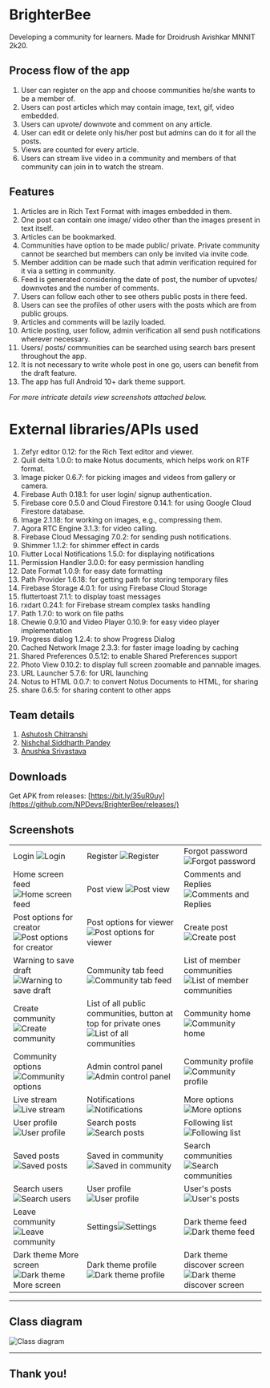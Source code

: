 # BrighterBee

Developing a community for learners. Made for Droidrush Avishkar MNNIT 2k20.

## Process flow of the app

1. User can register on the app and choose communities he/she wants to be a member of.
2. Users can post articles which may contain image, text, gif, video embedded.
3. Users can upvote/ downvote and comment on any article.
4. User can edit or delete only his/her post but admins can do it for all the posts.
5. Views are counted for every article.
6. Users can stream live video in a community and members of that community can join in to watch the stream.

## Features

1. Articles are in Rich Text Format with images embedded in them.
2. One post can contain one image/ video other than the images present in text itself.
3. Articles can be bookmarked.
4. Communities have option to be made public/ private. Private community cannot be searched but members can only be invited via invite code.
5. Member addition can be made such that admin verification required for it via a setting in community.
6. Feed is generated considering the date of post, the number of upvotes/ downvotes and the number of comments.
7. Users can follow each other to see others public posts in there feed.
8. Users can see the profiles of other users with the posts which are from public groups.
9. Articles and comments will be lazily loaded.
10. Article posting, user follow, admin verification all send push notifications wherever necessary.
11. Users/ posts/ communities can be searched using search bars present throughout the app.
12. It is not necessary to write whole post in one go, users can benefit from the draft feature.
13. The app has full Android 10+ dark theme support.

<i>For more intricate details view screenshots attached below.</i>

# External libraries/APIs used
1. Zefyr editor 0.12: for the Rich Text editor and viewer.
2. Quill delta 1.0.0: to make Notus documents, which helps work on RTF format.
3. Image picker 0.6.7: for picking images and videos from gallery or camera.
4. Firebase Auth 0.18.1: for user login/ signup authentication.
5. Firebase core 0.5.0 and Cloud Firestore 0.14.1: for using Google Cloud Firestore database.
6. Image 2.1.18: for working on images, e.g., compressing them.
7. Agora RTC Engine 3.1.3: for video calling.
8. Firebase Cloud Messaging 7.0.2: for sending push notifications.
9. Shimmer 1.1.2: for shimmer effect in cards
10. Flutter Local Notifications 1.5.0: for displaying notifications
11. Permission Handler 3.0.0: for easy permission handling
12. Date Format 1.0.9: for easy date formatting
13. Path Provider 1.6.18: for getting path for storing temporary files
14. Firebase Storage 4.0.1: for using Firebase Cloud Storage
15. fluttertoast 7.1.1: to display toast messages
16. rxdart 0.24.1: for Firebase stream complex tasks handling
17. Path 1.7.0: to work on file paths
18. Chewie 0.9.10 and Video Player 0.10.9: for easy video player implementation
19. Progress dialog 1.2.4: to show Progress Dialog
20. Cached Network Image 2.3.3: for faster image loading by caching
21. Shared Preferences 0.5.12: to enable Shared Preferences support
22. Photo View 0.10.2: to display full screen zoomable and pannable images.
23. URL Launcher 5.7.6: for URL launching
24. Notus to HTML 0.0.7: to convert Notus Documents to HTML, for sharing
25. share 0.6.5: for sharing content to other apps

## Team details
1. [Ashutosh Chitranshi](https://github.com/ashu12chi)
2. [Nishchal Siddharth Pandey](https://github.com/nisiddharth)
3. [Anushka Srivastava](https://github.com/Anushkaa-Srivastava)

## Downloads
Get APK from releases: [https://bit.ly/35uR0uy](https://github.com/NPDevs/BrighterBee/releases/)

## Screenshots

|  |  |  |
|--|--|--|
|Login ![Login](https://raw.githubusercontent.com/NPDevs/BrighterBee/master/screenshots/1_Login.jpg?raw=true)|Register ![Register](https://raw.githubusercontent.com/NPDevs/BrighterBee/master/screenshots/2_Register.jpg?raw=true)|Forgot password ![Forgot password](https://raw.githubusercontent.com/NPDevs/BrighterBee/master/screenshots/3_ForgotPassword.jpg?raw=true)|
|Home screen feed ![Home screen feed](https://raw.githubusercontent.com/NPDevs/BrighterBee/master/screenshots/4_HomeScreenFeed.jpg?raw=true)|Post view ![Post view](https://raw.githubusercontent.com/NPDevs/BrighterBee/master/screenshots/5_PostView.jpg?raw=true)|Comments and Replies ![Comments and Replies](https://raw.githubusercontent.com/NPDevs/BrighterBee/master/screenshots/6_CommentsReplies.jpg?raw=true)|
|Post options for creator ![Post options for creator](https://raw.githubusercontent.com/NPDevs/BrighterBee/master/screenshots/7_PostOptionsCreator.jpg?raw=true)|Post options for viewer ![Post options for viewer](https://raw.githubusercontent.com/NPDevs/BrighterBee/master/screenshots/8_PostOptionsViewer.jpg?raw=true)|Create post ![Create post](https://raw.githubusercontent.com/NPDevs/BrighterBee/master/screenshots/9_CreatePost.jpg?raw=true)|
|Warning to save draft ![Warning to save draft](https://raw.githubusercontent.com/NPDevs/BrighterBee/master/screenshots/10_WarningDraft.jpg?raw=true)|Community tab feed ![Community tab feed](https://raw.githubusercontent.com/NPDevs/BrighterBee/master/screenshots/11_CommunityTabFeed.jpg?raw=true)| List of member communities ![List of member communities](https://raw.githubusercontent.com/NPDevs/BrighterBee/master/screenshots/12_ListMemberCommunities.jpg?raw=true)|
|Create community ![Create community](https://raw.githubusercontent.com/NPDevs/BrighterBee/master/screenshots/13_CreateCommunity.jpg?raw=true)|List of all public communities, button at top for private ones ![List of all communities](https://raw.githubusercontent.com/NPDevs/BrighterBee/master/screenshots/14_ListOfAllPublicCommunities.jpg?raw=true)|Community home ![Community home](https://raw.githubusercontent.com/NPDevs/BrighterBee/master/screenshots/15_CommunityHome.jpg?raw=true)|
|Community options ![Community options](https://raw.githubusercontent.com/NPDevs/BrighterBee/master/screenshots/16_CommunityOptions.jpg?raw=true)| Admin control panel ![Admin control panel](https://raw.githubusercontent.com/NPDevs/BrighterBee/master/screenshots/17_AdminControl.jpg?raw=true)|Community profile ![Community profile](https://raw.githubusercontent.com/NPDevs/BrighterBee/master/screenshots/18_CommunityProfile.jpg?raw=true)|
|Live stream ![Live stream](https://raw.githubusercontent.com/NPDevs/BrighterBee/master/screenshots/19_LiveStream.jpg?raw=true)|Notifications ![Notifications](https://raw.githubusercontent.com/NPDevs/BrighterBee/master/screenshots/20_Notifications.jpg?raw=true)|More options ![More options](https://raw.githubusercontent.com/NPDevs/BrighterBee/master/screenshots/21_More.jpg?raw=true)|
|User profile ![User profile](https://raw.githubusercontent.com/NPDevs/BrighterBee/master/screenshots/22_Profile.jpg?raw=true)|Search posts ![Search posts](https://raw.githubusercontent.com/NPDevs/BrighterBee/master/screenshots/23_SearchPosts.jpg?raw=true)|Following list ![Following list](https://raw.githubusercontent.com/NPDevs/BrighterBee/master/screenshots/24_FollowingList.jpg?raw=true)|
|Saved posts ![Saved posts](https://raw.githubusercontent.com/NPDevs/BrighterBee/master/screenshots/25_SavedPosts.jpg?raw=true)|Saved in community ![Saved in community](https://raw.githubusercontent.com/NPDevs/BrighterBee/master/screenshots/26_SavedCommunity.jpg?raw=true)|Search communities ![Search communities](https://raw.githubusercontent.com/NPDevs/BrighterBee/master/screenshots/27_SearchCommunities.jpg?raw=true)|
|Search users ![Search users](https://raw.githubusercontent.com/NPDevs/BrighterBee/master/screenshots/28_SearchUsers.jpg?raw=true)|User profile ![User profile](https://raw.githubusercontent.com/NPDevs/BrighterBee/master/screenshots/29_Profile.jpg?raw=true)|User's posts ![User's posts](https://raw.githubusercontent.com/NPDevs/BrighterBee/master/screenshots/30_UserPosts.jpg?raw=true) |
|Leave community ![Leave community](https://raw.githubusercontent.com/NPDevs/BrighterBee/master/screenshots/31_LeaveCommunity.jpg?raw=true)| Settings![Settings](https://raw.githubusercontent.com/NPDevs/BrighterBee/master/screenshots/32_Settings.jpg?raw=true) | Dark theme feed ![Dark theme feed](https://raw.githubusercontent.com/NPDevs/BrighterBee/master/screenshots/Dark_1_Feed.jpg?raw=true)|
|Dark theme More screen ![Dark theme More screen](https://raw.githubusercontent.com/NPDevs/BrighterBee/master/screenshots/Dark_2_More.jpg?raw=true)|Dark theme profile ![Dark theme profile](https://raw.githubusercontent.com/NPDevs/BrighterBee/master/screenshots/Dark_3_Profile.jpg?raw=true)|Dark theme discover screen ![Dark theme discover screen](https://raw.githubusercontent.com/NPDevs/BrighterBee/master/screenshots/Dark_4_Discover.jpg?raw=true)|

<hr>

## Class diagram

![Class diagram](class_diagram.png?raw=true)

<hr>

## Thank you!
